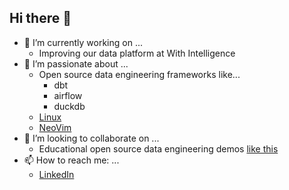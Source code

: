 ## Hi there 👋

- 🔭 I’m currently working on ...
  - Improving our data platform at With Intelligence
- 🌱 I’m passionate about ...
  - Open source data engineering frameworks like...
    - dbt
    - airflow
    - duckdb
  - [Linux](https://github.com/maxestorr/.dotfiles)
  - [NeoVim](https://github.com/maxestorr/mstorr.nvim)
- 👯 I’m looking to collaborate on ...
  - Educational open source data engineering demos [like this](https://github.com/maxestorr/dw-demo)
- 📫 How to reach me: ...
  - [LinkedIn](https://www.linkedin.com/in/maxestorr/)

<!--
**maxestorr/maxestorr** is a ✨ _special_ ✨ repository because its `README.md` (this file) appears on your GitHub profile.

Here are some ideas to get you started:

- 🤔 I’m looking for help with ...
- 💬 Ask me about ...
- 😄 Pronouns: ...
- ⚡ Fun fact: ...
-->
